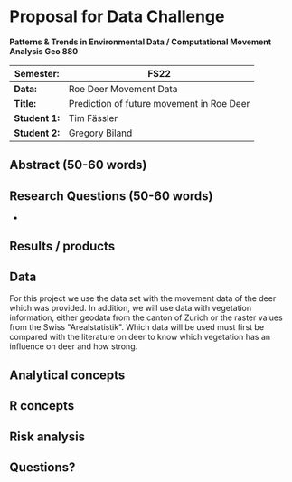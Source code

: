 # Proposal for Data Challenge

**Patterns & Trends in Environmental Data / Computational Movement
Analysis Geo 880**

| Semester:      | FS22                              |
|----------------|---------------------------------- |
| **Data:**      | Roe Deer Movement Data           |
| **Title:**     | Prediction of future movement in Roe Deer        |
| **Student 1:** | Tim Fässler              |
| **Student 2:** | Gregory Biland                 |

## Abstract (50-60 words)

## Research Questions (50-60 words)
- 



## Results / products
<!-- What do you expect, anticipate? -->

## Data
For this project we use the data set with the movement data of the deer which was provided. In addition, we will use data with vegetation information, either geodata from the canton of Zurich or the raster values from the Swiss "Arealstatistik". Which data will be used must first be compared with the literature on deer to know which vegetation has an influence on deer and how strong. 

## Analytical concepts
<!-- Which analytical concepts will you use? What conceptual movement spaces and respective modelling approaches of trajectories will you be using? What additional spatial analysis methods will you be using? -->

## R concepts
<!-- Which R concepts, functions, packages will you mainly use. What additional spatial analysis methods will you be using? -->

## Risk analysis
<!-- What could be the biggest challenges/problems you might face? What is your plan B? -->

## Questions? 
<!-- Which questions would you like to discuss at the coaching session? -->
